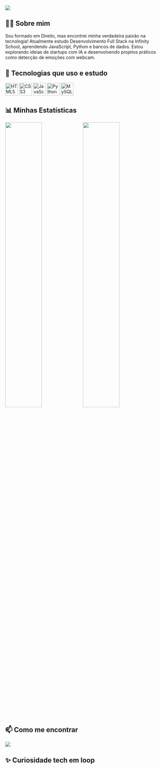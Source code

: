 <!-- Banner animado -->
<img src="https://capsule-render.vercel.app/api?type=waving&color=0:00C9FF,100:92FE9D&height=200&section=header&text=Olá,%20eu%20sou%20Nelizio%20Junior!&fontSize=30&fontColor=ffffff" />

<!-- Sobre mim -->
<h2>👨‍💻 Sobre mim</h2>
<p>Sou formado em Direito, mas encontrei minha verdadeira paixão na tecnologia! Atualmente estudo Desenvolvimento Full Stack na Infinity School, aprendendo JavaScript, Python e bancos de dados. Estou explorando ideias de startups com IA e desenvolvendo projetos práticos como detecção de emoções com webcam.</p>

<!-- Tecnologias -->
<h2>🚀 Tecnologias que uso e estudo</h2>
<p>
  <img src="https://cdn.jsdelivr.net/gh/devicons/devicon/icons/html5/html5-original.svg" width="40" title="HTML5"/>
  <img src="https://cdn.jsdelivr.net/gh/devicons/devicon/icons/css3/css3-original.svg" width="40" title="CSS3"/>
  <img src="https://cdn.jsdelivr.net/gh/devicons/devicon/icons/javascript/javascript-original.svg" width="40" title="JavaScript"/>
  <img src="https://cdn.jsdelivr.net/gh/devicons/devicon/icons/python/python-original.svg" width="40" title="Python"/>
  <img src="https://cdn.jsdelivr.net/gh/devicons/devicon/icons/mysql/mysql-original.svg" width="40" title="MySQL"/>
</p>

<!-- GitHub Stats -->
<h2>📊 Minhas Estatísticas</h2>
<p align="left">
  <img width="48%" src="https://github-readme-stats.vercel.app/api?username=neliziojunior&show_icons=true&theme=tokyonight" />
  <img width="48%" src="https://github-readme-stats.vercel.app/api/top-langs/?username=neliziojunior&layout=compact&theme=tokyonight" />
</p>

<!-- Contato -->
<h2>📫 Como me encontrar</h2>
<p>
  <a href="https://www.linkedin.com/in/neliziojunior" target="_blank">
    <img src="https://img.shields.io/badge/LinkedIn-blue?style=for-the-badge&logo=linkedin" />
  </a>
</p>

<!-- Animação divertida -->
<h2>✨ Curiosidade tech em loop</h2>
<div id="tech-blink" style="font-size: 2em; display: flex; gap: 10px;"></div>

<script>
  const icons = ["💻", "🌐", "📱", "🧠", "📊"];
  let i = 0;
  setInterval(() => {
    const el = document.getElementById('tech-blink');
    el.innerHTML = icons[i];
    i = (i + 1) % icons.length;
  }, 1000);
</script>


